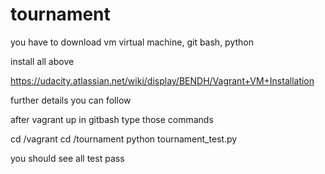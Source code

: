 # tournament

you have to download vm virtual machine, git bash, python

install all above

https://udacity.atlassian.net/wiki/display/BENDH/Vagrant+VM+Installation

further details you can follow

after vagrant up in gitbash type those commands

cd /vagrant
cd /tournament
python tournament_test.py

you should see all test pass
